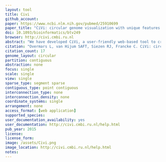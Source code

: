 ```yaml
---
layout: tool 
title: Civi
github_account: 
paper: https://www.ncbi.nlm.nih.gov/pubmed/25910699
paper_title: "CiVi: circular genome visualization with unique features to analyze sequence elements."
doi: 10.1093/bioinformatics/btv249
browser: http://civi.cmbi.ru.nl
abstract: "We have developed CiVi, a user-friendly web-based tool to create custom circular maps to aid the analysis of microbial genomes and sequence elements. Sequence related data such as gene-name, COG class, PFAM domain, GC%, and subcellular location can be comprehensively viewed. Quantitative gene-related data (e.g. expression ratios or read counts) as well as predicted sequence elements (e.g. regulatory sequences) can be uploaded and visualized. CiVi accommodates the analysis of genomic elements by allowing a visual interpretation in the context of: (i) their genome-wide distribution, (ii) provided experimental data and (iii) the local orientation and location with respect to neighboring genes. CiVi thus enables both experts and non-experts to conveniently integrate public genome data with the results of genome analyses in circular genome maps suitable for publication."
citation: "Overmars L, van Hijum SAFT, Siezen RJ, Francke C. CiVi: circular genome visualization with unique features to analyze sequence elements. Bioinformatics. academic.oup.com; 2015;31: 2867–2869."
citation_count: 17
genome_layout: circular
partition: contiguous
abstraction: none
focus: single
scale: single
view: single
sparse_type: segment sparse
contiguous_type: point contiguous
interconnection_type: none
interconnection_density: none
coordinate_systems: single
arrangement: none
access_format: [web application]
supported_species: 
user_documentation_availability: yes
user_documentation: http://civi.cmbi.ru.nl/help.html
pub_year: 2015
license: 
license_form: 
image: /assets/Civi.png
image_location: http://civi.cmbi.ru.nl/help.html
notes: 
---
```

